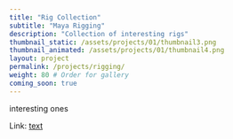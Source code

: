 ```yaml
---
title: "Rig Collection"
subtitle: "Maya Rigging"
description: "Collection of interesting rigs"
thumbnail_static: /assets/projects/01/thumbnail3.png
thumbnail_animated: /assets/projects/01/thumbnail4.png
layout: project
permalink: /projects/rigging/
weight: 80 # Order for gallery
coming_soon: true
---
```


interesting ones


Link: [text][linkref]

[linkref]: www.google.com